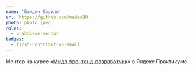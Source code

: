 ```yaml
---
name: 'Балдин Кирилл'
url: https://github.com/meded90
photo: photo.jpeg
roles:
  - praktikum-mentor
badges:
  - first-contribution-small
---
```


Ментор на курсе «[Мидл фронтенд-разработчик](https://practicum.yandex.ru/middle-frontend/?utm_source=pr&utm_medium=content&utm_campaign=middle-frontend_doka_content)» в Яндекс Практикуме
